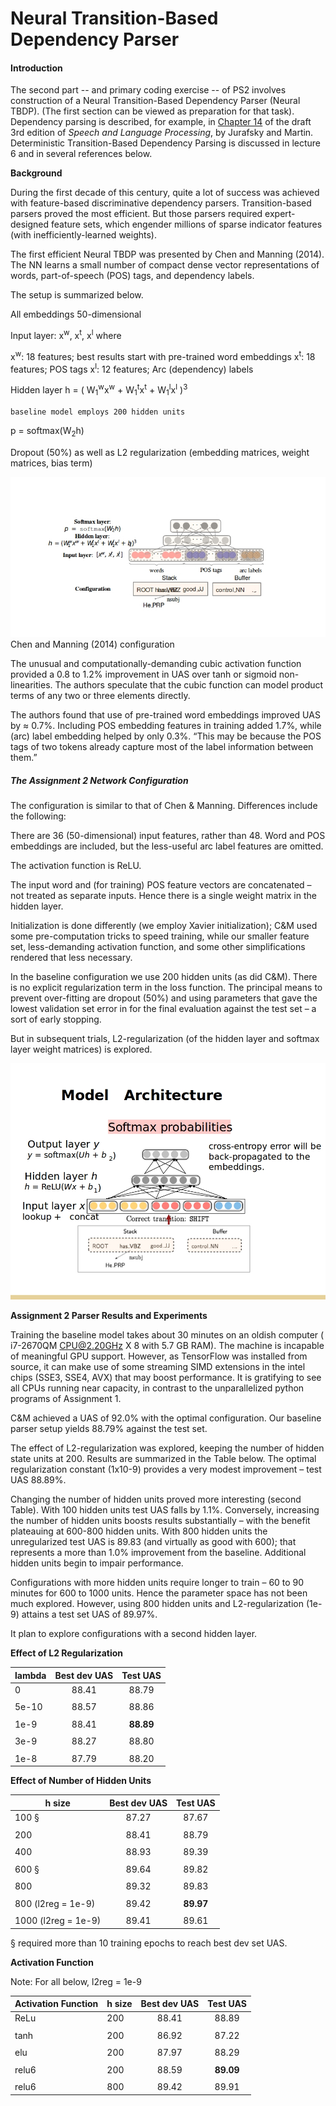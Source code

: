 # ﻿Neural Transition-Based Dependency Parser


#### **Introduction**

The second part -- and primary coding exercise -- of PS2 involves construction of a Neural Transition-Based Dependency Parser (Neural TBDP).  (The first section can be viewed as preparation for that task). Dependency parsing is described, for example, in [Chapter 14](https://web.stanford.edu/~jurafsky/slp/14.pdf) of the draft 3rd edition of _Speech and Language Processing_, by Jurafsky and Martin.  Deterministic Transition-Based Dependency Parsing is discussed in lecture 6 and in several references below.

**Background**

During the first decade of this century, quite a lot of success was achieved with feature-based discriminative dependency parsers.  Transition-based parsers proved the most efficient.  But those parsers required expert-designed feature sets, which engender millions of sparse indicator features (with inefficiently-learned weights).

The first efficient  Neural TBDP was presented by Chen and Manning (2014). The NN learns a small number of compact dense vector representations of words, part-of-speech (POS) tags, and dependency labels.

The setup is summarized below.

All embeddings 50-dimensional

Input layer: x<sup>w</sup>, x<sup>t</sup>, x<sup>l</sup> where
  
x<sup>w</sup>: 18 features; best results start with pre-trained word embeddings
x<sup>t</sup>: 18 features; POS tags
x<sup>l</sup>: 12 features; Arc (dependency) labels


Hidden layer h = ( W<sub>1</sub><sup>w</sup>x<sup>w</sup> + W<sub>1</sub><sup>t</sup>x<sup>t</sup> + W<sub>1</sub><sup>l</sup>x<sup>l</sup> )<sup>3</sup>

	baseline model employs 200 hidden units

p = softmax(W<sub>2</sub>h)

Dropout (50%) as well as L2 regularization (embedding matrices, weight matrices, bias term)























![Chen and Manning (2014) configuration](https://github.com/Khabermas/CS224n_PS2/blob/master/images/CMc.jpg)
Chen and Manning (2014) configuration


The unusual and computationally-demanding cubic activation function provided a 0.8 to 1.2% improvement in UAS over tanh or sigmoid non-linearities.  The authors speculate that the cubic function can model product terms of any two or three elements directly.

The authors found that use of pre-trained word embeddings improved UAS by ≈ 0.7%.
Including POS embedding features in training added 1.7%, while (arc) label embedding helped by only 0.3%.  “This may be because the POS tags of two tokens already capture most of the label information between them.”


##### **The Assignment 2 Network Configuration**

The configuration is similar to that of Chen & Manning.  Differences include the following:

There are 36 (50-dimensional) input features, rather than 48.  Word and POS embeddings are included, but the less-useful arc label features are omitted.

The activation function is ReLU.

The input word and (for training) POS feature vectors are concatenated – not treated as separate inputs.  Hence there is a single weight matrix in the hidden layer.

Initialization is done differently (we employ Xavier initialization); C&M used some pre-computation tricks to speed training, while our smaller feature set, less-demanding activation function, and some other simplifications rendered that less necessary.

In the baseline configuration we use 200 hidden units (as did C&M).  There is no explicit regularization term in the loss function.  The principal means to prevent over-fitting are dropout (50%) and using parameters that gave the lowest validation set error in for the final evaluation against the test set – a sort of early stopping.

But in subsequent trials, L2-regularization (of the hidden layer and softmax layer weight matrices) is explored.


















![Our configuration](https://github.com/Khabermas/CS224n_PS2/blob/master/images/lecture6_472.jpg)

**Assignment 2 Parser Results and Experiments**

Training the baseline model takes about 30 minutes on an oldish computer ( i7-2670QM CPU@2.20GHz X 8 with 5.7 GB RAM).  The machine is incapable of meaningful GPU support.  However, as TensorFlow was installed from source, it can make use of some streaming SIMD extensions in the intel chips (SSE3, SSE4, AVX) that may boost performance.  It is gratifying to see all CPUs running near capacity, in contrast to the unparallelized python programs of Assignment 1.

C&M achieved a UAS of 92.0% with the optimal configuration.
Our baseline parser setup yields 88.79% against the test set.

The effect of L2-regularization was explored, keeping the number of hidden state units at 200.  Results are summarized in the Table below.  The optimal regularization constant (1x10-9) provides a very modest improvement – test UAS 88.89%.

Changing the number of hidden units proved more interesting (second Table).
With 100 hidden units test UAS falls by 1.1%.  Conversely, increasing the number of hidden units boosts results substantially – with the benefit plateauing at 600-800 hidden units. With 800 hidden units the unregularized test UAS is 89.83 (and virtually as good with 600); that represents a more than 1.0% improvement from the baseline.  Additional hidden units begin to impair performance.

Configurations with more hidden units require longer to train – 60 to 90 minutes for 600 to 1000 units.  Hence the parameter space has not been much explored.  However, using 800 hidden units and L2-regularization (1e-9) attains a test set UAS of 89.97%.

It plan to explore configurations with a second hidden layer.


**Effect of L2 Regularization**

| lambda      | Best dev UAS  |  Test UAS   |
| ----------- | :-----------: | :---------: |
| 0           |    88.41      |    88.79    |
|             |               |             |
| 5e-10       |    88.57      |    88.86    |
|             |               |             |
| 1e-9        |    88.41      |  **88.89**  |
|             |               |             |
| 3e-9        |    88.27      |    88.80    |
|             |               |             |
| 1e-8        |    87.79      |    88.20    |



**Effect of Number of Hidden Units**

| h size              | Best dev UAS |  Test UAS   |
| ------------------- | :----------: |:-----------:|
|  100 §              |   87.27      |    87.67    |
|                     |              |             |
|  200                |   88.41      |    88.79    |
|                     |              |             |
|  400                |   88.93      |    89.39    |
|                     |              |             |
|  600 §              |   89.64      |    89.82    |
|                     |              |             |
|  800                |   89.32      |    89.83    |
|                     |              |             |
|  800 (l2reg = 1e-9) |   89.42      |  **89.97**  |
|                     |              |             |
| 1000 (l2reg = 1e-9) |   89.41      |    89.61    |

 
 § required more than 10 training epochs to reach best dev set UAS.



**Activation Function**

Note: For all below, l2reg = 1e-9

| Activation Function |  h size  | Best dev UAS |  Test UAS   |
| ------------------- | -------- | :----------: | :---------: |
|  ReLu               |   200    |    88.41     |   88.89     |
|                     |          |              |             |
|  tanh               |   200    |    86.92     |   87.22     |
|                     |          |              |             |
|  elu                |   200    |    87.97     |   88.29     |
|                     |          |              |             |
|  relu6              |   200    |    88.59     | **89.09**   |
|                     |          |              |             |
|  relu6              |   800    |    89.42     |   89.91     |





